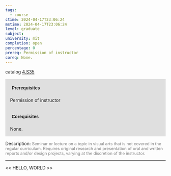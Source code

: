 ```yaml
---
tags:
  - course
ctime: 2024-04-17T23:06:24
mstime: 2024-04-17T23:06:24
level: graduate
subject: 
university: mit
completion: open
percentage: 0
prereq: Permission of instructor
coreq: None.
---
```


catalog [4.S35](http://student.mit.edu/catalog/m4c.html#4.S35)

<span style="display: block; padding: 15px; background-color: rgb(100, 100, 100, 0.2);"><font id="m_prereq3117_0" style="display: block; font-family: Arial, sans-serif; font-weight: bold; padding: 5px">Prerequisites</font><br><span id="prereq3117_0">Permission of instructor</span></span>
<span style="display: block; padding: 15px; background-color: rgb(100, 100, 100, 0.2);"><font id="m_coreq3117_0" style="display: block; font-family: Arial, sans-serif; font-weight: bold; padding: 5px">Corequisites</font><br><span id="coreq3117_0">None.</span></span>

<font style="">Description:</font>
<font style="color: grey; font-size: 0.8rem;">Seminar or lecture on a topic in visual arts that is not covered in the regular curriculum. Requires original research and presentation of oral and written reports and/or design projects, varying at the discretion of the instructor.</font>



---

<< HELLO, WORLD >>

